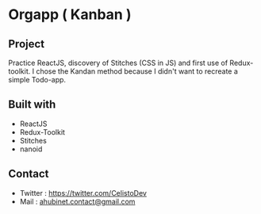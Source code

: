 # Orgapp ( Kanban )

## Project

Practice ReactJS, discovery of Stitches (CSS in JS) and first use of Redux-toolkit. I chose the Kandan method because I didn't want to recreate a simple Todo-app.

## Built with

  * ReactJS
  * Redux-Toolkit
  * Stitches
  * nanoid

## Contact

 - Twitter   : https://twitter.com/CelistoDev
 - Mail      : ahubinet.contact@gmail.com


